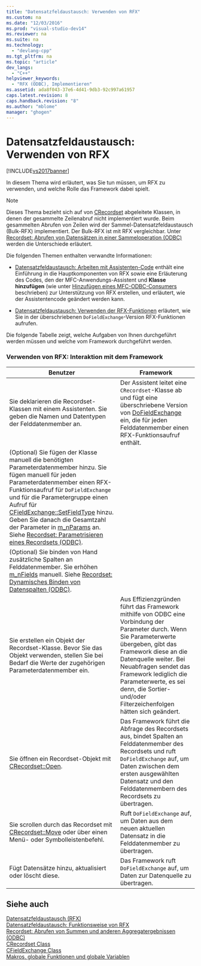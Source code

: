 ```yaml
---
title: "Datensatzfeldaustausch: Verwenden von RFX"
ms.custom: na
ms.date: "12/03/2016"
ms.prod: "visual-studio-dev14"
ms.reviewer: na
ms.suite: na
ms.technology: 
  - "devlang-cpp"
ms.tgt_pltfrm: na
ms.topic: "article"
dev_langs: 
  - "C++"
helpviewer_keywords: 
  - "RFX (ODBC), Implementieren"
ms.assetid: ada8f043-37e6-4d41-9db3-92c997a61957
caps.latest.revision: 8
caps.handback.revision: "8"
ms.author: "mblome"
manager: "ghogen"
---
```

# Datensatzfeldaustausch: Verwenden von RFX
[!INCLUDE[vs2017banner](../../assembler/inline/includes/vs2017banner.md)]

In diesem Thema wird erläutert, was Sie tun müssen, um RFX zu verwenden, und welche Rolle das Framework dabei spielt.  
  
> [!NOTE]
>  Dieses Thema bezieht sich auf von [CRecordset](../../mfc/reference/crecordset-class.md) abgeleitete Klassen, in denen der gesammelte Zeilenabruf nicht implementiert wurde.  Beim gesammelten Abrufen von Zeilen wird der Sammel\-Datensatzfeldaustausch \(Bulk\-RFX\) implementiert.  Der Bulk\-RFX ist mit RFX vergleichbar.  Unter [Recordset: Abrufen von Datensätzen in einer Sammeloperation \(ODBC\)](../../data/odbc/recordset-fetching-records-in-bulk-odbc.md) werden die Unterschiede erläutert.  
  
 Die folgenden Themen enthalten verwandte Informationen:  
  
-   [Datensatzfeldaustausch: Arbeiten mit Assistenten\-Code](../../data/odbc/record-field-exchange-working-with-the-wizard-code.md) enthält eine Einführung in die Hauptkomponenten von RFX sowie eine Erläuterung des Codes, den der MFC\-Anwendungs\-Assistent und **Klasse hinzufügen** \(wie unter [Hinzufügen eines MFC\-ODBC\-Consumers](../../mfc/reference/adding-an-mfc-odbc-consumer.md) beschrieben\) zur Unterstützung von RFX erstellen, und erläutert, wie der Assistentencode geändert werden kann.  
  
-   [Datensatzfeldaustausch: Verwenden der RFX\-Funktionen](../../data/odbc/record-field-exchange-using-the-rfx-functions.md) erläutert, wie Sie in der überschriebenen `DoFieldExchange`\-Version RFX\-Funktionen aufrufen.  
  
 Die folgende Tabelle zeigt, welche Aufgaben von Ihnen durchgeführt werden müssen und welche vom Framework durchgeführt werden.  
  
### Verwenden von RFX: Interaktion mit dem Framework  
  
|Benutzer|Framework|  
|--------------|---------------|  
|Sie deklarieren die Recordset\-Klassen mit einem Assistenten.  Sie geben die Namen und Datentypen der Felddatenmember an.|Der Assistent leitet eine `CRecordset`\-Klasse ab und fügt eine überschriebene Version von [DoFieldExchange](../Topic/CRecordset::DoFieldExchange.md) ein, die für jeden Felddatenmember einen RFX\-Funktionsaufruf enthält.|  
|\(Optional\) Sie fügen der Klasse manuell die benötigten Parameterdatenmember hinzu.  Sie fügen manuell für jeden Parameterdatenmember einen RFX\-Funktionsaufruf für `DoFieldExchange` und für die Parametergruppe einen Aufruf für [CFieldExchange::SetFieldType](../Topic/CFieldExchange::SetFieldType.md) hinzu. Geben Sie danach die Gesamtzahl der Parameter in [m\_nParams](../Topic/CRecordset::m_nParams.md) an.  Siehe [Recordset: Parametrisieren eines Recordsets \(ODBC\)](../../data/odbc/recordset-parameterizing-a-recordset-odbc.md).||  
|\(Optional\) Sie binden von Hand zusätzliche Spalten an Felddatenmember.  Sie erhöhen [m\_nFields](../Topic/CRecordset::m_nFields.md) manuell.  Siehe [Recordset: Dynamisches Binden von Datenspalten \(ODBC\)](../../data/odbc/recordset-dynamically-binding-data-columns-odbc.md).||  
|Sie erstellen ein Objekt der Recordset\-Klasse.  Bevor Sie das Objekt verwenden, stellen Sie bei Bedarf die Werte der zugehörigen Parameterdatenmember ein.|Aus Effizienzgründen führt das Framework mithilfe von ODBC eine Vorbindung der Parameter durch.  Wenn Sie Parameterwerte übergeben, gibt das Framework diese an die Datenquelle weiter.  Bei Neuabfragen sendet das Framework lediglich die Parameterwerte, es sei denn, die Sortier\- und\/oder Filterzeichenfolgen hätten sich geändert.|  
|Sie öffnen ein Recordset\-Objekt mit [CRecordset::Open](../Topic/CRecordset::Open.md).|Das Framework führt die Abfrage des Recordsets aus, bindet Spalten an Felddatenmember des Recordsets und ruft `DoFieldExchange` auf, um Daten zwischen dem ersten ausgewählten Datensatz und den Felddatenmembern des Recordsets zu übertragen.|  
|Sie scrollen durch das Recordset mit [CRecordset::Move](../Topic/CRecordset::Move.md) oder über einen Menü\- oder Symbolleistenbefehl.|Ruft `DoFieldExchange` auf, um Daten aus dem neuen aktuellen Datensatz in die Felddatenmember zu übertragen.|  
|Fügt Datensätze hinzu, aktualisiert oder löscht diese.|Das Framework ruft `DoFieldExchange` auf, um Daten zur Datenquelle zu übertragen.|  
  
## Siehe auch  
 [Datensatzfeldaustausch \(RFX\)](../../data/odbc/record-field-exchange-rfx.md)   
 [Datensatzfeldaustausch: Funktionsweise von RFX](../../data/odbc/record-field-exchange-how-rfx-works.md)   
 [Recordset: Abrufen von Summen und anderen Aggregatergebnissen \(ODBC\)](../../data/odbc/recordset-obtaining-sums-and-other-aggregate-results-odbc.md)   
 [CRecordset Class](../../mfc/reference/crecordset-class.md)   
 [CFieldExchange Class](../../mfc/reference/cfieldexchange-class.md)   
 [Makros, globale Funktionen und globale Variablen](../Topic/Macros,%20Global%20Functions,%20and%20Global%20Variables.md)